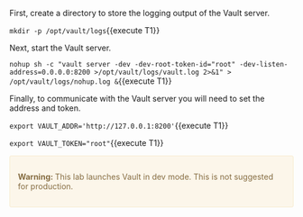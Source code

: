 
First, create a directory to store the logging output of the Vault server.

`mkdir -p /opt/vault/logs`{{execute T1}}

Next, start the Vault server. 

`nohup sh -c "vault server -dev -dev-root-token-id="root" -dev-listen-address=0.0.0.0:8200 >/opt/vault/logs/vault.log 2>&1" > /opt/vault/logs/nohup.log &`{{execute T1}}

Finally, to communicate with the Vault server you will need to set the address and token. 

`export VAULT_ADDR='http://127.0.0.1:8200'`{{execute T1}}

`export VAULT_TOKEN="root"`{{execute T1}}

<div style="background-color:#fcf6ea; color:#866d42; border:1px solid #f8ebcf; padding:1em; border-radius:3px;">
  <p><strong>Warning: </strong>
  This lab launches Vault in dev mode. This is not suggested for production.
</p></div>